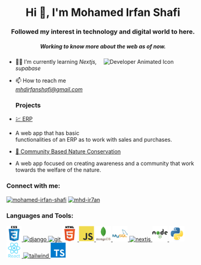 <h1 align="center">Hi 👋, I'm Mohamed Irfan Shafi</h1>
<h3 align="center">Followed my interest in technology and digital world to here.</h3>
<h5 align="center">Working to know more about the web as of now.</h5>

<img align="right" alt="Developer Animated Icon" width="250" height="200" data-id="4188877" data-animated-url="https://cdn.dribbble.com/users/1708950/screenshots/4188877/media/e93c404a9544c94b99bbc8574f7b8626.gif" skip_resize="true" srcset="https://cdn.dribbble.com/users/1708950/screenshots/4188877/media/e93c404a9544c94b99bbc8574f7b8626.gif 320w, https://cdn.dribbble.com/users/1708950/screenshots/4188877/media/e93c404a9544c94b99bbc8574f7b8626.gif 400w, https://cdn.dribbble.com/users/1708950/screenshots/4188877/media/e93c404a9544c94b99bbc8574f7b8626.gif 450w, https://cdn.dribbble.com/users/1708950/screenshots/4188877/media/e93c404a9544c94b99bbc8574f7b8626.gif 640w, https://cdn.dribbble.com/users/1708950/screenshots/4188877/media/e93c404a9544c94b99bbc8574f7b8626.gif 700w, https://cdn.dribbble.com/users/1708950/screenshots/4188877/media/e93c404a9544c94b99bbc8574f7b8626.gif 800w, https://cdn.dribbble.com/users/1708950/screenshots/4188877/media/e93c404a9544c94b99bbc8574f7b8626.gif 768w" sizes="(max-width: 919px) 100vw, max(768px, 98vh)" src="https://cdn.dribbble.com/users/1708950/screenshots/4188877/media/e93c404a9544c94b99bbc8574f7b8626.gif">

- 🧑‍💻 I’m currently learning *Nextjs, supabase*

- 📫 How to reach me *mhdirfanshafi@gmail.com*

  <h3 align="left">Projects</h3>
- <p align="left"><a href="https://github.com/MhdIr7an/Basic-ERP.git">💹 ERP</a></p>
- <p align="left">A web app that has basic functionalities of an ERP as to work with sales and purchases.</p>
- <p align="left"><a href="https://github.com/MhdIr7an/Community-Based-Nature-Conservation.git">🌱 Community Based Nature Conservation</a></p>
- <p align="left">A web app focused on creating awareness and a community that work towards the welfare of the nature.</p>

<h3 align="left">Connect with me:</h3>
<p align="left">
<a href="https://linkedin.com/in/mohamed-irfan-shafi" target="blank"><img align="center" src="https://raw.githubusercontent.com/rahuldkjain/github-profile-readme-generator/master/src/images/icons/Social/linked-in-alt.svg" alt="mohamed-irfan-shafi" height="30" width="40" /></a>
<a href="https://www.instagram.com/mhd.ir7an?igshid=OGQ5ZDc2ODk2ZA==" target="blank"><img align="center" src="https://raw.githubusercontent.com/rahuldkjain/github-profile-readme-generator/master/src/images/icons/Social/instagram.svg" alt="mhd-ir7an" height="30" width="40" /></a>
</p>

<h3 align="left">Languages and Tools:</h3>
<p align="left"> <a href="https://www.w3schools.com/css/" target="_blank" rel="noreferrer"> <img src="https://raw.githubusercontent.com/devicons/devicon/master/icons/css3/css3-original-wordmark.svg" alt="css3" width="40" height="40"/> </a> <a href="https://www.djangoproject.com/" target="_blank" rel="noreferrer"> <img src="https://cdn.worldvectorlogo.com/logos/django.svg" alt="django" width="40" height="40"/> </a> <a href="https://git-scm.com/" target="_blank" rel="noreferrer"> <img src="https://www.vectorlogo.zone/logos/git-scm/git-scm-icon.svg" alt="git" width="40" height="40"/> </a> <a href="https://www.w3.org/html/" target="_blank" rel="noreferrer"> <img src="https://raw.githubusercontent.com/devicons/devicon/master/icons/html5/html5-original-wordmark.svg" alt="html5" width="40" height="40"/> </a> <a href="https://developer.mozilla.org/en-US/docs/Web/JavaScript" target="_blank" rel="noreferrer"> <img src="https://raw.githubusercontent.com/devicons/devicon/master/icons/javascript/javascript-original.svg" alt="javascript" width="40" height="40"/> </a> <a href="https://www.mongodb.com/" target="_blank" rel="noreferrer"> <img src="https://raw.githubusercontent.com/devicons/devicon/master/icons/mongodb/mongodb-original-wordmark.svg" alt="mongodb" width="40" height="40"/> </a> <a href="https://www.mysql.com/" target="_blank" rel="noreferrer"> <img src="https://raw.githubusercontent.com/devicons/devicon/master/icons/mysql/mysql-original-wordmark.svg" alt="mysql" width="40" height="40"/> </a> <a href="https://nextjs.org/" target="_blank" rel="noreferrer"> <img src="https://cdn.worldvectorlogo.com/logos/nextjs-2.svg" alt="nextjs" width="40" height="40"/> </a> <a href="https://nodejs.org" target="_blank" rel="noreferrer"> <img src="https://raw.githubusercontent.com/devicons/devicon/master/icons/nodejs/nodejs-original-wordmark.svg" alt="nodejs" width="40" height="40"/> </a> <a href="https://www.python.org" target="_blank" rel="noreferrer"> <img src="https://raw.githubusercontent.com/devicons/devicon/master/icons/python/python-original.svg" alt="python" width="40" height="40"/> </a> <a href="https://reactjs.org/" target="_blank" rel="noreferrer"> <img src="https://raw.githubusercontent.com/devicons/devicon/master/icons/react/react-original-wordmark.svg" alt="react" width="40" height="40"/> </a> <a href="https://tailwindcss.com/" target="_blank" rel="noreferrer"> <img src="https://www.vectorlogo.zone/logos/tailwindcss/tailwindcss-icon.svg" alt="tailwind" width="40" height="40"/> </a> <a href="https://www.typescriptlang.org/" target="_blank" rel="noreferrer"> <img src="https://raw.githubusercontent.com/devicons/devicon/master/icons/typescript/typescript-original.svg" alt="typescript" width="40" height="40"/> </a> </p>
